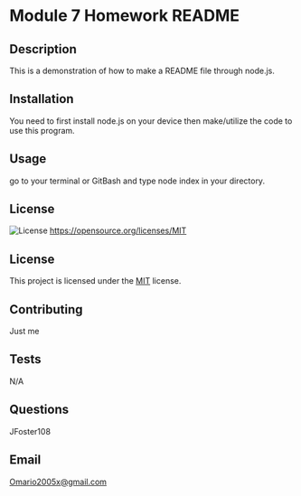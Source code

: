 # Module 7 Homework README
  ## Description
  This is a demonstration of how to make a README file through node.js.
  ## Installation
  You need to first install node.js on your device then make/utilize the code to use this program.
  ## Usage
  go to your terminal or GitBash and type node index in your directory.
  ## License
  ![License](https://img.shields.io/badge/license-MIT-blue.svg)
  https://opensource.org/licenses/MIT
  ## License
This project is licensed under the [MIT](https://opensource.org/licenses/MIT) license.
  ## Contributing
  Just me
  ## Tests
  N/A
  ## Questions
  JFoster108
  ## Email
  Omario2005x@gmail.com
